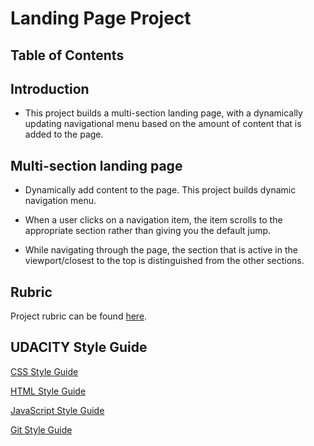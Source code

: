 # Landing Page Project

## Table of Contents

## Introduction

- This project builds a multi-section landing page, with a dynamically updating navigational menu based on the amount of content that is added to the page.

## Multi-section landing page

- Dynamically add content to the page. This project builds dynamic navigation menu. 
 
- When a user clicks on a navigation item, the item scrolls  to the appropriate section rather than giving you the default jump. 

- While navigating through the page, the section that is active in the viewport/closest to the top is distinguished from the other sections.

## Rubric

Project rubric can be found [here].

## UDACITY Style Guide

[CSS Style Guide](http://udacity.github.io/frontend-nanodegree-styleguide/css.html)

[HTML Style Guide](http://udacity.github.io/frontend-nanodegree-styleguide/index.html)

[JavaScript Style Guide](http://udacity.github.io/frontend-nanodegree-styleguide/javascript.html)

[Git Style Guide](https://udacity.github.io/git-styleguide/)











[here]:https://review.udacity.com/#!/rubrics/2658/view
